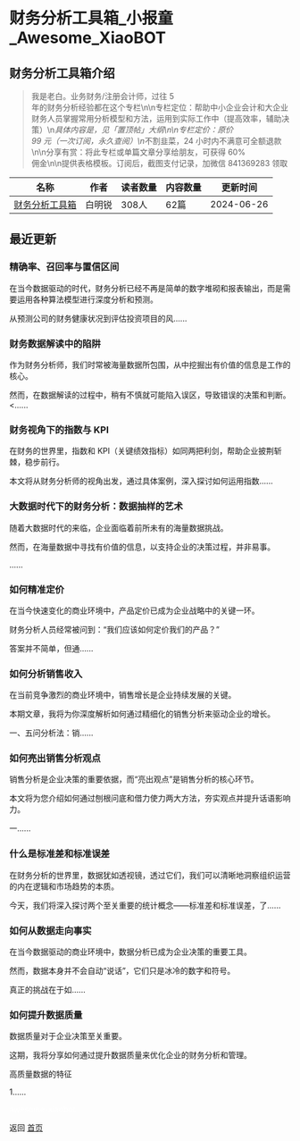 # 财务分析工具箱_小报童_Awesome_XiaoBOT

## 财务分析工具箱介绍
> 我是老白。业务财务/注册会计师，过往 5  
年的财务分析经验都在这个专栏\n\n专栏定位：帮助中小企业会计和大企业财务人员掌握常用分析模型和方法，运用到实际工作中（提高效率，辅助决策）\n*具体内容是，见「置顶帖」大纲\n\n专栏定价：原价  
99 元（一次订阅，永久查阅）\n*不割韭菜，24 小时内不满意可全额退款\n\n分享有赏：将此专栏或单篇文章分享给朋友，可获得 60%  
佣金\n\n提供表格模板。订阅后，截图支付记录，加微信 841369283 领取  
  


|名称|作者|读者数量|内容数量|更新时间|
|---|---|---|---|---|
|[财务分析工具箱](https://xiaobot.net/p/FPAtools?refer=0b133df9-27dc-423b-8101-639049001c13)|白明锐|308人|62篇|2024-06-26|

## 最近更新
### 精确率、召回率与置信区间

在当今数据驱动的时代，财务分析已经不再是简单的数字堆砌和报表输出，而是需要运用各种算法模型进行深度分析和预测。

从预测公司的财务健康状况到评估投资项目的风......

### 财务数据解读中的陷阱

作为财务分析师，我们时常被海量数据所包围，从中挖掘出有价值的信息是工作的核心。

然而，在数据解读的过程中，稍有不慎就可能陷入误区，导致错误的决策和判断。<......

### 财务视角下的指数与 KPI

在财务的世界里，指数和 KPI（关键绩效指标）如同两把利剑，帮助企业披荆斩棘，稳步前行。

本文将从财务分析师的视角出发，通过具体案例，深入探讨如何运用指数......

### 大数据时代下的财务分析：数据抽样的艺术

随着大数据时代的来临，企业面临着前所未有的海量数据挑战。

然而，在海量数据中寻找有价值的信息，以支持企业的决策过程，并非易事。

......

### 如何精准定价

在当今快速变化的商业环境中，产品定价已成为企业战略中的关键一环。

财务分析人员经常被问到：“我们应该如何定价我们的产品？”

答案并不简单，但通......

### 如何分析销售收入

在当前竞争激烈的商业环境中，销售增长是企业持续发展的关键。

本期文章，我将为你深度解析如何通过精细化的销售分析来驱动企业的增长。

一、五问分析法：销......

### 如何亮出销售分析观点

销售分析是企业决策的重要依据，而“亮出观点”是销售分析的核心环节。

本文将为您介绍如何通过刨根问底和借力使力两大方法，夯实观点并提升话语影响力。

一......

### 什么是标准差和标准误差

在财务分析的世界里，数据犹如透视镜，透过它们，我们可以清晰地洞察组织运营的内在逻辑和市场趋势的本质。

今天，我们将深入探讨两个至关重要的统计概念——标准差和标准误差，了......

### 如何从数据走向事实

在当今数据驱动的商业环境中，数据分析已成为企业决策的重要工具。

然而，数据本身并不会自动“说话”，它们只是冰冷的数字和符号。

真正的挑战在于如......

### 如何提升数据质量

数据质量对于企业决策至关重要。

这期，我将分享如何通过提升数据质量来优化企业的财务分析和管理。

高质量数据的特征

1......


<a href="https://github.com/Reno9527/awesome-xiaobot" style="color: white; text-decoration: none;">awesome-xiaobot</a>

返回 [首页](../README.md)
